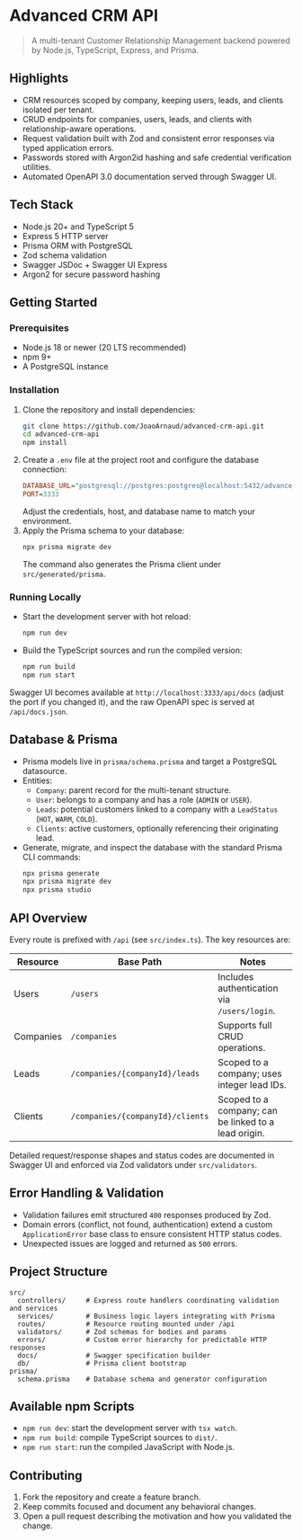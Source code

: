 # Advanced CRM API

> A multi-tenant Customer Relationship Management backend powered by Node.js, TypeScript, Express, and Prisma.

## Highlights
- CRM resources scoped by company, keeping users, leads, and clients isolated per tenant.
- CRUD endpoints for companies, users, leads, and clients with relationship-aware operations.
- Request validation built with Zod and consistent error responses via typed application errors.
- Passwords stored with Argon2id hashing and safe credential verification utilities.
- Automated OpenAPI 3.0 documentation served through Swagger UI.

## Tech Stack
- Node.js 20+ and TypeScript 5
- Express 5 HTTP server
- Prisma ORM with PostgreSQL
- Zod schema validation
- Swagger JSDoc + Swagger UI Express
- Argon2 for secure password hashing

## Getting Started

### Prerequisites
- Node.js 18 or newer (20 LTS recommended)
- npm 9+
- A PostgreSQL instance

### Installation
1. Clone the repository and install dependencies:
   ```bash
   git clone https://github.com/JoaoArnaud/advanced-crm-api.git
   cd advanced-crm-api
   npm install
   ```
2. Create a `.env` file at the project root and configure the database connection:
   ```ini
   DATABASE_URL="postgresql://postgres:postgres@localhost:5432/advanced_crm"
   PORT=3333
   ```
   Adjust the credentials, host, and database name to match your environment.
3. Apply the Prisma schema to your database:
   ```bash
   npx prisma migrate dev
   ```
   The command also generates the Prisma client under `src/generated/prisma`.

### Running Locally
- Start the development server with hot reload:
  ```bash
  npm run dev
  ```
- Build the TypeScript sources and run the compiled version:
  ```bash
  npm run build
  npm run start
  ```

Swagger UI becomes available at `http://localhost:3333/api/docs` (adjust the port if you changed it), and the raw OpenAPI spec is served at `/api/docs.json`.

## Database & Prisma
- Prisma models live in `prisma/schema.prisma` and target a PostgreSQL datasource.
- Entities:
  - `Company`: parent record for the multi-tenant structure.
  - `User`: belongs to a company and has a role (`ADMIN` or `USER`).
  - `Leads`: potential customers linked to a company with a `LeadStatus` (`HOT`, `WARM`, `COLD`).
  - `Clients`: active customers, optionally referencing their originating lead.
- Generate, migrate, and inspect the database with the standard Prisma CLI commands:
  ```bash
  npx prisma generate
  npx prisma migrate dev
  npx prisma studio
  ```

## API Overview
Every route is prefixed with `/api` (see `src/index.ts`). The key resources are:

| Resource | Base Path | Notes |
|----------|-----------|-------|
| Users | `/users` | Includes authentication via `/users/login`.
| Companies | `/companies` | Supports full CRUD operations.
| Leads | `/companies/{companyId}/leads` | Scoped to a company; uses integer lead IDs.
| Clients | `/companies/{companyId}/clients` | Scoped to a company; can be linked to a lead origin.

Detailed request/response shapes and status codes are documented in Swagger UI and enforced via Zod validators under `src/validators`.

## Error Handling & Validation
- Validation failures emit structured `400` responses produced by Zod.
- Domain errors (conflict, not found, authentication) extend a custom `ApplicationError` base class to ensure consistent HTTP status codes.
- Unexpected issues are logged and returned as `500` errors.

## Project Structure
```
src/
  controllers/     # Express route handlers coordinating validation and services
  services/        # Business logic layers integrating with Prisma
  routes/          # Resource routing mounted under /api
  validators/      # Zod schemas for bodies and params
  errors/          # Custom error hierarchy for predictable HTTP responses
  docs/            # Swagger specification builder
  db/              # Prisma client bootstrap
prisma/
  schema.prisma    # Database schema and generator configuration
```

## Available npm Scripts
- `npm run dev`: start the development server with `tsx watch`.
- `npm run build`: compile TypeScript sources to `dist/`.
- `npm run start`: run the compiled JavaScript with Node.js.

## Contributing
1. Fork the repository and create a feature branch.
2. Keep commits focused and document any behavioral changes.
3. Open a pull request describing the motivation and how you validated the change.